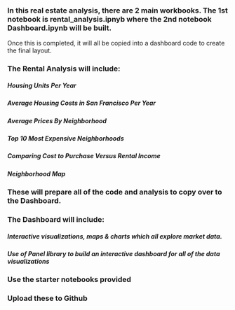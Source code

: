 ### In this real estate analysis, there are 2 main workbooks. The 1st notebook is rental_analysis.ipnyb where the 2nd notebook Dashboard.ipynb will be built. 
Once this is completed, it will all be copied into a dashboard code to create the final layout.

### The Rental Analysis will include:
##### Housing Units Per Year
##### Average Housing Costs in San Francisco Per Year
##### Average Prices By Neighborhood
##### Top 10 Most Expensive Neighborhoods
##### Comparing Cost to Purchase Versus Rental Income
##### Neighborhood Map
### These will prepare all of the code and analysis to copy over to the Dashboard.

### The Dashboard will include:
##### Interactive visualizations, maps & charts which all explore market data.
##### Use of Panel library to build an interactive dashboard for all of the data visualizations

### Use the starter notebooks provided
### Upload these to Github


